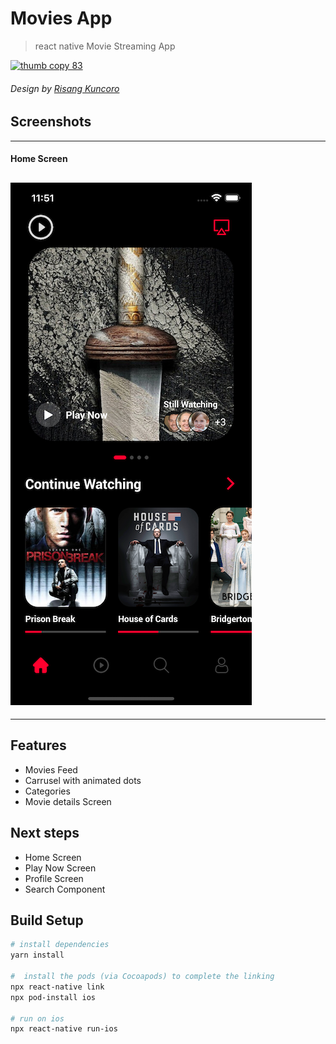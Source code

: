 # Movies App

> react native Movie Streaming App

[![thumb copy 83](https://cdn.dribbble.com/users/2522172/screenshots/14777334/media/07b4f226c700d5557be52e4a449d3e3c.png)](https://cdn.dribbble.com/users/2522172/screenshots/14777334/media/07b4f226c700d5557be52e4a449d3e3c.png)

###### Design by [Risang Kuncoro](https://dribbble.com/shots/14777334-Movie-Streaming-App)


## Screenshots
---
#### Home Screen
![Home](./doc/screenshots/homescreen.png)
---


----

## Features
- Movies Feed
- Carrusel with animated dots
- Categories
- Movie details Screen

## Next steps
- Home Screen
- Play Now Screen
- Profile Screen
- Search Component

## Build Setup

```bash
# install dependencies
yarn install

#  install the pods (via Cocoapods) to complete the linking
npx react-native link
npx pod-install ios

# run on ios
npx react-native run-ios
```

